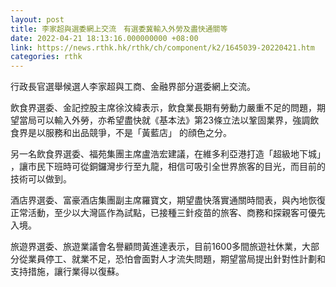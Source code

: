 ```yaml
---
layout: post
title: 李家超與選委網上交流　有選委冀輸入外勞及盡快通關等
date: 2022-04-21 18:13:16.000000000 +08:00
link: https://news.rthk.hk/rthk/ch/component/k2/1645039-20220421.htm
categories: rthk
---
```


行政長官選舉候選人李家超與工商、金融界部分選委網上交流。

飲食界選委、金記控股主席徐汶緯表示，飲食業長期有勞動力嚴重不足的問題，期望當局可以輸入外勞，亦希望盡快就《基本法》第23條立法以鞏固業界，強調飲食界是以服務和出品競爭，不是「黃藍店」 的顔色之分。

另一名飲食界選委、福苑集團主席盧浩宏建議，在維多利亞港打造「超級地下城」 ，讓市民下班時可從銅鑼灣步行至九龍，相信可吸引全世界旅客的目光，而目前的技術可以做到。

酒店界選委、富豪酒店集團副主席羅寶文，期望盡快落實通關時間表，與內地恢復正常活動，至少以大灣區作為試點，已接種三針疫苗的旅客、商務和探親客可優先入境。

旅遊界選委、旅遊業議會名譽顧問黃進達表示，目前1600多間旅遊社休業，大部分從業員停工、就業不足，恐怕會面對人才流失問題，期望當局提出針對性計劃和支持措施，讓行業得以復蘇。
